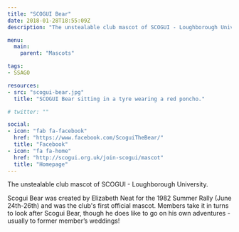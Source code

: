 ```yaml
---
title: "SCOGUI Bear"
date: 2018-01-28T18:55:09Z
description: "The unstealable club mascot of SCOGUI - Loughborough University."

menu:
  main:
    parent: "Mascots"

tags:
- SSAGO

resources:
- src: "scogui-bear.jpg"
  title: "SCOGUI Bear sitting in a tyre wearing a red poncho."

# twitter: ""

social:
- icon: "fab fa-facebook"
  href: "https://www.facebook.com/ScoguiTheBear/"
  title: "Facebook"
- icon: "fa fa-home"
  href: "http://scogui.org.uk/join-scogui/mascot"
  title: "Homepage"
---
```

The unstealable club mascot of SCOGUI - Loughborough University.

Scogui Bear was created by Elizabeth Neat for the 1982 Summer Rally (June 24th-26th) and was the club's first official mascot. Members take it in turns to look after Scogui Bear, though he does like to go on his own adventures - usually to former member’s weddings!